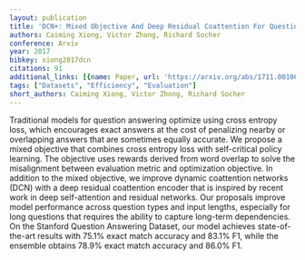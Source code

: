 ```yaml
---
layout: publication
title: 'DCN+: Mixed Objective And Deep Residual Coattention For Question Answering'
authors: Caiming Xiong, Victor Zhong, Richard Socher
conference: Arxiv
year: 2017
bibkey: xiong2017dcn
citations: 91
additional_links: [{name: Paper, url: 'https://arxiv.org/abs/1711.00106'}]
tags: ["Datasets", "Efficiency", "Evaluation"]
short_authors: Caiming Xiong, Victor Zhong, Richard Socher
---
```

Traditional models for question answering optimize using cross entropy loss,
which encourages exact answers at the cost of penalizing nearby or overlapping
answers that are sometimes equally accurate. We propose a mixed objective that
combines cross entropy loss with self-critical policy learning. The objective
uses rewards derived from word overlap to solve the misalignment between
evaluation metric and optimization objective. In addition to the mixed
objective, we improve dynamic coattention networks (DCN) with a deep residual
coattention encoder that is inspired by recent work in deep self-attention and
residual networks. Our proposals improve model performance across question
types and input lengths, especially for long questions that requires the
ability to capture long-term dependencies. On the Stanford Question Answering
Dataset, our model achieves state-of-the-art results with 75.1% exact match
accuracy and 83.1% F1, while the ensemble obtains 78.9% exact match accuracy
and 86.0% F1.